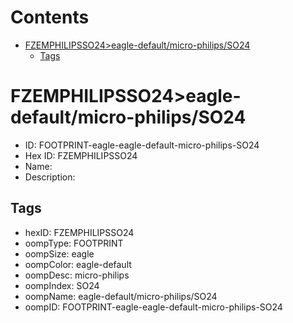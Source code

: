 



Contents
========

* [FZEMPHILIPSSO24>eagle-default/micro-philips/SO24](#fzemphilipsso24eagle-defaultmicro-philipsso24)
	* [Tags](#tags)

# FZEMPHILIPSSO24>eagle-default/micro-philips/SO24

- ID: FOOTPRINT-eagle-eagle-default-micro-philips-SO24
- Hex ID: FZEMPHILIPSSO24
- Name: 
- Description: 

## Tags

- hexID: FZEMPHILIPSSO24
- oompType: FOOTPRINT
- oompSize: eagle
- oompColor: eagle-default
- oompDesc: micro-philips
- oompIndex: SO24
- oompName: eagle-default/micro-philips/SO24
- oompID: FOOTPRINT-eagle-eagle-default-micro-philips-SO24
